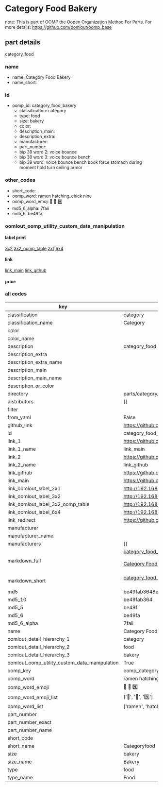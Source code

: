 # Category Food Bakery  

note: This is part of OOMP the Oopen Organization Method For Parts. For more details: https://github.com/oomlout/oomp_base

##  part details
  



category_food



### name
* name: Category Food Bakery
* name_short: 
### id
* oomp_id: category_food_bakery
  * classification: category
  * type: food
  * size: bakery
  * color: 
  * description_main: 
  * description_extra: 
  * manufacturer: 
  * part_number: 
  * bip 39 word 2: voice bounce
  * bip 39 word 3: voice bounce bench
  * bip 39 word: voice bounce bench book force stomach during moment hold turn ceiling armor

### other_codes
* short_code: 
* oomp_word: ramen hatching_chick nine
* oomp_word_emoji :ramen: :hatching_chick: :nine:
* md5_6_alpha: 7faii
* md5_6: be49fa






### oomlout_oomp_utility_custom_data_manipulation
#### label print
[3x2](http://192.168.1.245:1112/?label=oomp%207faii)
[3x2_oomp_table](http://192.168.1.108:1112/?label=oomp%207faii)
[2x1](http://192.168.1.242:1112/?label=oomp%207faii)
[6x4](http://192.168.1.55:1112/?label=oomp%207faii)    

#### link

[link_main](https://github.com/oomlout/oomlout_oomp_version_1_messy/tree/main/parts/category_food_bakery) [link_github](https://github.com/oomlout/oomlout_oomp_version_1_messy/tree/main/parts/category_food_bakery)                             

#### price







### all codes 
| key | value |  
| --- | --- |  
| classification | category |  
| classification_name | Category |  
| color |  |  
| color_name |  |  
| description | category_food |  
| description_extra |  |  
| description_extra_name |  |  
| description_main |  |  
| description_main_name |  |  
| description_or_color |   |  
| directory | parts/category_food_bakery |  
| distributors | [] |  
| filter |  |  
| from_yaml | False |  
| github_link | https://github.com/oomlout/oomlout_oomp_part_src/tree/main/parts/category_food_bakery |  
| id | category_food_bakery |  
| link_1 | https://github.com/oomlout/oomlout_oomp_version_1_messy/tree/main/parts/category_food_bakery |  
| link_1_name | link_main |  
| link_2 | https://github.com/oomlout/oomlout_oomp_version_1_messy/tree/main/parts/category_food_bakery |  
| link_2_name | link_github |  
| link_github | https://github.com/oomlout/oomlout_oomp_version_1_messy/tree/main/parts/category_food_bakery |  
| link_main | https://github.com/oomlout/oomlout_oomp_version_1_messy/tree/main/parts/category_food_bakery |  
| link_oomlout_label_2x1 | http://192.168.1.242:1112/?label=oomp%207faii |  
| link_oomlout_label_3x2 | http://192.168.1.245:1112/?label=oomp%207faii |  
| link_oomlout_label_3x2_oomp_table | http://192.168.1.108:1112/?label=oomp%207faii |  
| link_oomlout_label_6x4 | http://192.168.1.55:1112/?label=oomp%207faii |  
| link_redirect | https://github.com/oomlout/oomlout_oomp_version_1_messy/tree/main/parts/category_food_bakery |  
| manufacturer |  |  
| manufacturer_name |  |  
| manufacturers | [] |  
| markdown_full | [category_food_bakery](none)<br>[](none)<br>[Category Food Bakery](none)<br><br> |  
| markdown_short | [category_food_bakery](none)<br><br> |  
| md5 | be49fab3648ee88758ad81982a069fab |  
| md5_10 | be49fab364 |  
| md5_5 | be49f |  
| md5_6 | be49fa |  
| md5_6_alpha | 7faii |  
| name | Category Food Bakery |  
| oomlout_detail_hierarchy_1 | category |  
| oomlout_detail_hierarchy_2 | food |  
| oomlout_detail_hierarchy_3 | bakery |  
| oomlout_oomp_utility_custom_data_manipulation | True |  
| oomp_key | oomp_category_food_bakery |  
| oomp_word | ramen hatching_chick nine |  
| oomp_word_emoji | :ramen: :hatching_chick: :nine: |  
| oomp_word_emoji_list | [':ramen:', ':hatching_chick:', ':nine:'] |  
| oomp_word_list | ['ramen', 'hatching_chick', 'nine'] |  
| part_number |  |  
| part_number_exact |  |  
| part_number_name |  |  
| short_code |  |  
| short_name | Categoryfood |  
| size | bakery |  
| size_name | Bakery |  
| type | food |  
| type_name | Food |  
